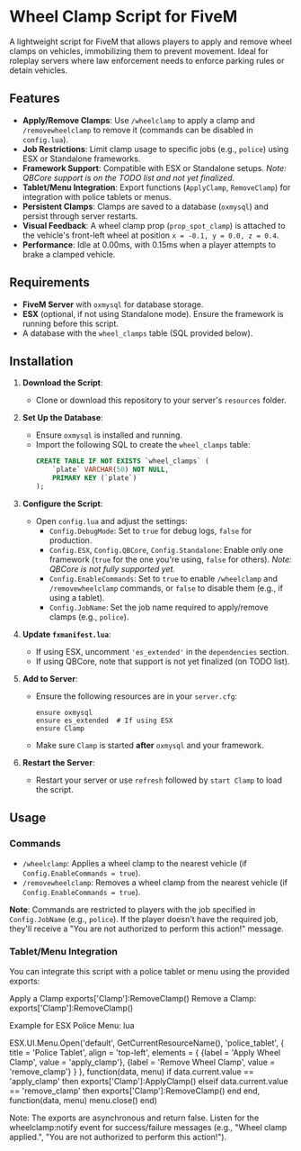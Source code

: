 # Wheel Clamp Script for FiveM

A lightweight script for FiveM that allows players to apply and remove wheel clamps on vehicles, immobilizing them to prevent movement. Ideal for roleplay servers where law enforcement needs to enforce parking rules or detain vehicles.

## Features
- **Apply/Remove Clamps**: Use `/wheelclamp` to apply a clamp and `/removewheelclamp` to remove it (commands can be disabled in `config.lua`).
- **Job Restrictions**: Limit clamp usage to specific jobs (e.g., `police`) using ESX or Standalone frameworks.
- **Framework Support**: Compatible with ESX or Standalone setups. *Note: QBCore support is on the TODO list and not yet finalized.*
- **Tablet/Menu Integration**: Export functions (`ApplyClamp`, `RemoveClamp`) for integration with police tablets or menus.
- **Persistent Clamps**: Clamps are saved to a database (`oxmysql`) and persist through server restarts.
- **Visual Feedback**: A wheel clamp prop (`prop_spot_clamp`) is attached to the vehicle's front-left wheel at position `x = -0.1, y = 0.0, z = 0.4`.
- **Performance**: Idle at 0.00ms, with 0.15ms when a player attempts to brake a clamped vehicle.

## Requirements
- **FiveM Server** with `oxmysql` for database storage.
- **ESX** (optional, if not using Standalone mode). Ensure the framework is running before this script.
- A database with the `wheel_clamps` table (SQL provided below).

## Installation

1. **Download the Script**:
   - Clone or download this repository to your server's `resources` folder.

2. **Set Up the Database**:
   - Ensure `oxmysql` is installed and running.
   - Import the following SQL to create the `wheel_clamps` table:
     ```sql
     CREATE TABLE IF NOT EXISTS `wheel_clamps` (
         `plate` VARCHAR(50) NOT NULL,
         PRIMARY KEY (`plate`)
     );
     ```

3. **Configure the Script**:
   - Open `config.lua` and adjust the settings:
     - `Config.DebugMode`: Set to `true` for debug logs, `false` for production.
     - `Config.ESX`, `Config.QBCore`, `Config.Standalone`: Enable only one framework (`true` for the one you're using, `false` for others). *Note: QBCore is not fully supported yet.*
     - `Config.EnableCommands`: Set to `true` to enable `/wheelclamp` and `/removewheelclamp` commands, or `false` to disable them (e.g., if using a tablet).
     - `Config.JobName`: Set the job name required to apply/remove clamps (e.g., `police`).

4. **Update `fxmanifest.lua`**:
   - If using ESX, uncomment `'es_extended'` in the `dependencies` section.
   - If using QBCore, note that support is not yet finalized (on TODO list).

5. **Add to Server**:
   - Ensure the following resources are in your `server.cfg`:
     ```plaintext
     ensure oxmysql
     ensure es_extended  # If using ESX
     ensure Clamp
     ```
   - Make sure `Clamp` is started **after** `oxmysql` and your framework.

6. **Restart the Server**:
   - Restart your server or use `refresh` followed by `start Clamp` to load the script.

## Usage

### Commands
- `/wheelclamp`: Applies a wheel clamp to the nearest vehicle (if `Config.EnableCommands = true`).
- `/removewheelclamp`: Removes a wheel clamp from the nearest vehicle (if `Config.EnableCommands = true`).

**Note**: Commands are restricted to players with the job specified in `Config.JobName` (e.g., `police`). If the player doesn't have the required job, they'll receive a "You are not authorized to perform this action!" message.

### Tablet/Menu Integration
You can integrate this script with a police tablet or menu using the provided exports:

Apply a Clamp
exports['Clamp']:RemoveClamp()
Remove a Clamp:
exports['Clamp']:RemoveClamp()

Example for ESX Police Menu:
lua

ESX.UI.Menu.Open('default', GetCurrentResourceName(), 'police_tablet', {
    title = 'Police Tablet',
    align = 'top-left',
    elements = {
        {label = 'Apply Wheel Clamp', value = 'apply_clamp'},
        {label = 'Remove Wheel Clamp', value = 'remove_clamp'}
    }
}, function(data, menu)
    if data.current.value == 'apply_clamp' then
        exports['Clamp']:ApplyClamp()
    elseif data.current.value == 'remove_clamp' then
        exports['Clamp']:RemoveClamp()
    end
end, function(data, menu)
    menu.close()
end)

Note: The exports are asynchronous and return false. Listen for the wheelclamp:notify event for success/failure messages (e.g., "Wheel clamp applied.", "You are not authorized to perform this action!").

